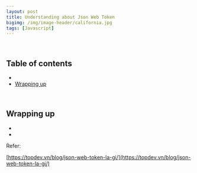 ```yaml
---
layout: post
title: Understanding about Json Web Token
bigimg: /img/image-header/california.jpg
tags: [Javascript]
---
```




<br>

## Table of contents
- []()
- [Wrapping up](#wrapping-up)


<br>


## Wrapping up
- 

- 



Refer:

[https://topdev.vn/blog/json-web-token-la-gi/](https://topdev.vn/blog/json-web-token-la-gi/)